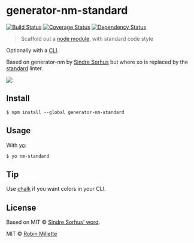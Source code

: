 # generator-nm-standard
[![Build Status](https://travis-ci.org/millette/generator-nm-standard.svg?branch=master)](https://travis-ci.org/millette/generator-nm-standard)
[![Coverage Status](https://coveralls.io/repos/github/millette/generator-nm-standard/badge.svg?branch=master)](https://coveralls.io/github/millette/generator-nm-standard?branch=master)
[![Dependency Status](https://gemnasium.com/badges/github.com/millette/generator-nm-standard.svg)](https://gemnasium.com/github.com/millette/generator-nm-standard)

> Scaffold out a [node module](https://github.com/sindresorhus/node-module-boilerplate), with standard code style

Optionally with a [CLI](http://en.wikipedia.org/wiki/Command-line_interface).

Based on generator-nm by [Sindre Sorhus](https://www.npmjs.com/~sindresorhus) but where xo is replaced by the [standard](https://github.com/feross/standard) linter.

![](screenshot.png)


## Install

```
$ npm install --global generator-nm-standard
```


## Usage

With [yo](https://github.com/yeoman/yo):

```
$ yo nm-standard
```


## Tip

Use [chalk](https://github.com/sindresorhus/chalk) if you want colors in your CLI.


## License
Based on MIT © [Sindre Sorhus' word](http://sindresorhus.com).

MIT © [Robin Millette](http://robin.millette.info)
